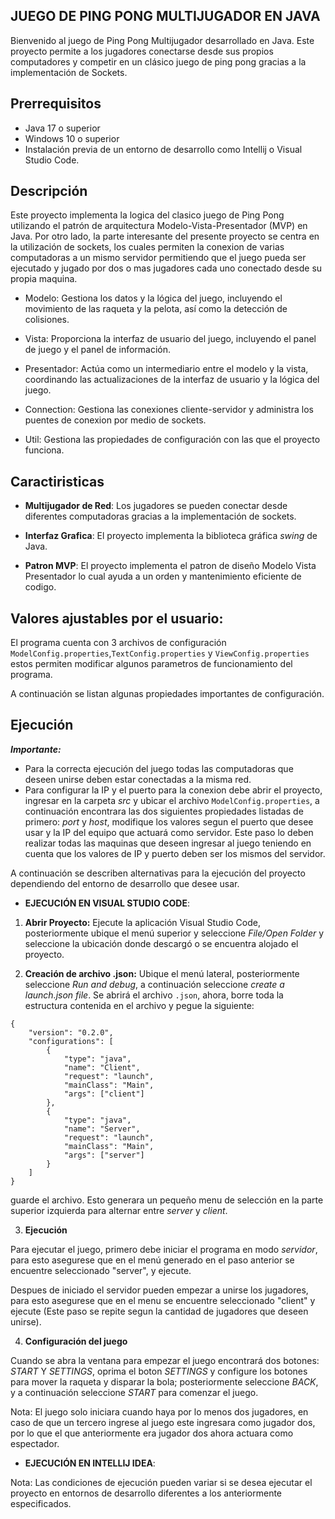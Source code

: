 ## JUEGO DE PING PONG MULTIJUGADOR EN JAVA

Bienvenido al juego de Ping Pong Multijugador desarrollado en Java. Este proyecto permite a los jugadores conectarse desde sus propios computadores y competir en un clásico juego de ping pong gracias a la implementación de Sockets.

## Prerrequisitos

- Java 17 o superior
- Windows 10 o superior
- Instalación previa de un entorno de desarrollo como Intellij o Visual Studio Code.


## Descripción

Este proyecto implementa la logica del clasico juego de Ping Pong utilizando el patrón de arquitectura Modelo-Vista-Presentador (MVP) en Java. Por otro lado, la parte interesante del presente proyecto se centra en la utilización de sockets, los cuales permiten la conexion de varias computadoras a un mismo servidor permitiendo que el juego pueda ser ejecutado y jugado por dos o mas jugadores cada uno conectado desde su propia maquina.

- Modelo: Gestiona los datos y la lógica del juego, incluyendo el movimiento de las raqueta y la pelota, así como la detección de colisiones.

- Vista: Proporciona la interfaz de usuario del juego, incluyendo el panel de juego y el panel de información.

- Presentador: Actúa como un intermediario entre el modelo y la vista, coordinando las actualizaciones de la interfaz de usuario y la lógica del juego.

- Connection: Gestiona las conexiones cliente-servidor y administra los puentes de conexion por medio de sockets.

- Util: Gestiona las propiedades de configuración con las que el proyecto funciona.



## Caractiristicas

- **Multijugador de Red**: Los jugadores se pueden conectar desde diferentes computadoras gracias a la implementación de sockets.

- **Interfaz Grafica**: El proyecto implementa la biblioteca gráfica *swing* de Java.

- **Patron MVP**: El proyecto implementa el patron de diseño Modelo Vista Presentador lo cual ayuda a un orden y mantenimiento eficiente de codigo.

## Valores ajustables por el usuario:

El programa cuenta con 3 archivos de configuración `ModelConfig.properties`,`TextConfig.properties` y `ViewConfig.properties` estos permiten modificar algunos parametros de funcionamiento del programa.

A continuación se listan algunas propiedades importantes de configuración.

























## Ejecución

***Importante:*** 
- Para la correcta ejecución del juego todas las computadoras que deseen unirse deben estar conectadas a la misma red. 
- Para configurar la IP y el puerto para la conexion debe abrir el proyecto, ingresar en la carpeta *src* y ubicar el archivo `ModelConfig.properties`, a continuación encontrara las dos siguientes propiedades listadas de primero: *port* y *host*, modifique los valores segun el puerto que desee usar y la IP del equipo que actuará como servidor. Este paso lo deben realizar todas las maquinas que deseen ingresar al juego teniendo en cuenta que los valores de IP y puerto deben ser los mismos del servidor.


A continuación se describen alternativas para la ejecución del proyecto dependiendo del entorno de desarrollo que desee usar.

- **EJECUCIÓN EN VISUAL STUDIO CODE**: 

1. **Abrir Proyecto:** Ejecute la aplicación Visual Studio Code, posteriormente ubique el menú superior y seleccione *File/Open Folder* y seleccione la ubicación donde descargó o se encuentra alojado el proyecto.

2. **Creación de archivo .json:** Ubique el menú lateral, posteriormente seleccione *Run and debug*, a continuación seleccione *create a launch.json file*. Se abrirá el archivo `.json`, ahora, borre toda la estructura contenida en el archivo y pegue la siguiente:

```
{
    "version": "0.2.0",
    "configurations": [
        {
            "type": "java",
            "name": "Client",
            "request": "launch",
            "mainClass": "Main",
            "args": ["client"]
        },
        {
            "type": "java",
            "name": "Server",
            "request": "launch",
            "mainClass": "Main",
            "args": ["server"]
        }
    ]
}
```

guarde el archivo. Esto generara un pequeño menu de selección en la parte superior izquierda para alternar entre *server* y *client*.

3. **Ejecución** 

Para ejecutar el juego, primero debe iniciar el programa en modo *servidor*, para esto asegurese que en el menú generado en el paso anterior se encuentre seleccionado "server", y ejecute.

Despues de iniciado el servidor pueden empezar a unirse los jugadores, para esto asegurese que en el menu se encuentre seleccionado "client" y ejecute (Este paso se repite segun la cantidad de jugadores que deseen unirse).

4. **Configuración del juego**

Cuando se abra la ventana para empezar el juego encontrará dos botones: *START* Y *SETTINGS*, oprima el boton *SETTINGS* y configure los botones para mover la raqueta y disparar la bola; posteriormente seleccione *BACK*, y a continuación seleccione *START* para comenzar el juego.

Nota: El juego solo iniciara cuando haya por lo menos dos jugadores, en caso de que un tercero ingrese al juego este ingresara como jugador dos, por lo que el que anteriormente era jugador dos ahora actuara como espectador.


- **EJECUCIÓN EN INTELLIJ IDEA**:


Nota: Las condiciones de ejecución pueden variar si se desea ejecutar el proyecto en entornos de desarrollo diferentes a los anteriormente especificados.





